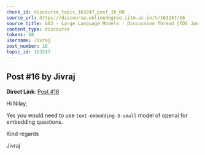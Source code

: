 ```yaml
---
chunk_id: discourse_topic_163247_post_16_00
source_url: https://discourse.onlinedegree.iitm.ac.in/t/163247/16
source_title: GA3 - Large Language Models - Discussion Thread [TDS Jan 2025]
content_type: discourse
tokens: 68
username: Jivraj
post_number: 16
topic_id: 163247
---
```


## Post #16 by Jivraj

**Direct Link**: [Post #16](https://discourse.onlinedegree.iitm.ac.in/t/163247/16)

Hi Nilay,

Yes you would need to use `text-embedding-3-small` model of openai for embedding questions.

Kind regards

Jivraj
